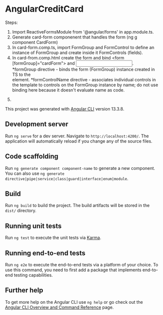 # AngularCreditCard

Steps:

1. Import ReactiveFormsModule from '@angular/forms' in app.module.ts.
2. Generate card-form componenent that handles the form (ng g component CardForm)
3. In card-form.comp.ts, import FormGroup and FormControl to define an instance of FormGroup and create inside it FormControls (fields).
4. In card-from.comp.html create the form and bind <form [formGroup]="cardForm"> and <input formControlName="name" />.
   *formGroup directive - binds the form (FormGroup) instance created in TS to the <form> element.
   *formControlName directive - associates individual controls in the template to controls on the FormGroup instance by name; do not use binding here because it doesn't evaluate name as code.
5.

This project was generated with [Angular CLI](https://github.com/angular/angular-cli) version 13.3.8.

## Development server

Run `ng serve` for a dev server. Navigate to `http://localhost:4200/`. The application will automatically reload if you change any of the source files.

## Code scaffolding

Run `ng generate component component-name` to generate a new component. You can also use `ng generate directive|pipe|service|class|guard|interface|enum|module`.

## Build

Run `ng build` to build the project. The build artifacts will be stored in the `dist/` directory.

## Running unit tests

Run `ng test` to execute the unit tests via [Karma](https://karma-runner.github.io).

## Running end-to-end tests

Run `ng e2e` to execute the end-to-end tests via a platform of your choice. To use this command, you need to first add a package that implements end-to-end testing capabilities.

## Further help

To get more help on the Angular CLI use `ng help` or go check out the [Angular CLI Overview and Command Reference](https://angular.io/cli) page.
